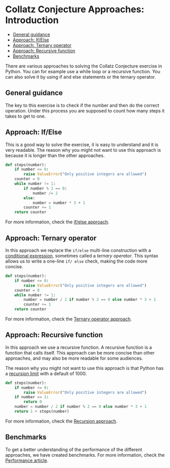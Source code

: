 # Collatz Conjecture Approaches: Introduction

- [General guidance](#general-guidance)
- [Approach: If/Else](#approach-ifelse)
- [Approach: Ternary operator](#approach-ternary-operator)
- [Approach: Recursive function](#approach-recursive-function)
- [Benchmarks](#benchmarks)

There are various approaches to solving the Collatz Conjecture exercise in
Python. You can for example use a while loop or a recursive function. You can
also solve it by using if and else statements or the ternary operator.

## General guidance

The key to this exercise is to check if the number and then do the correct
operation. Under this process you are supposed to count how many steps it takes
to get to one.

## Approach: If/Else

This is a good way to solve the exercise, it is easy to understand and it is
very readable. The reason why you might not want to use this approach is because
it is longer than the other approaches.

```python
def steps(number):
    if number <= 0:
        raise ValueError("Only positive integers are allowed")
    counter = 0
    while number != 1:
        if number % 2 == 0:
            number /= 2
        else:
            number = number * 3 + 1
        counter += 1
    return counter
```

For more information, check the [if/else approach][approach-if-else].

## Approach: Ternary operator

In this approach we replace the `if/else` multi-line construction with a
[conditional expression][conditional-expression], sometimes called a _ternary
operator_. This syntax allows us to write a one-line `if/ else` check, making
the code more concise.

```python
def steps(number):
    if number <= 0:
        raise ValueError("Only positive integers are allowed")
    counter = 0
    while number != 1:
        number = number / 2 if number % 2 == 0 else number * 3 + 1
        counter += 1
    return counter
```

For more information, check the [Ternary operator
approach][approach-ternary-operator].

## Approach: Recursive function

In this approach we use a recursive function. A recursive function is a function
that calls itself. This approach can be more concise than other approaches, and
may also be more readable for some audiences.

The reason why you might not want to use this approach is that Python has a
[recursion limit][recursion-limit] with a default of 1000.

```python
def steps(number):
    if number <= 0:
        raise ValueError("Only positive integers are allowed")
    if number == 1:
        return 0
    number = number / 2 if number % 2 == 0 else number * 3 + 1
    return 1 + steps(number)
```

For more information, check the [Recursion approach][approach-recursion].

## Benchmarks

To get a better understanding of the performance of the different approaches, we
have created benchmarks. For more information, check the [Performance
article][performance-article].

[approach-if-else]:
  https://exercism.org/tracks/python/exercises/collatz-conjecture/approaches/if-else
[approach-recursion]:
  https://exercism.org/tracks/python/exercises/collatz-conjecture/approaches/recursion
[recursion-limit]:
  https://docs.python.org/3/library/sys.html#sys.setrecursionlimit
[approach-ternary-operator]:
  https://exercism.org/tracks/python/exercises/collatz-conjecture/approaches/ternary-operator
[conditional-expression]:
  https://docs.python.org/3/reference/expressions.html#conditional-expressions
[performance-article]:
  https://exercism.org/tracks/python/exercises/collatz-conjecture/articles/performance
